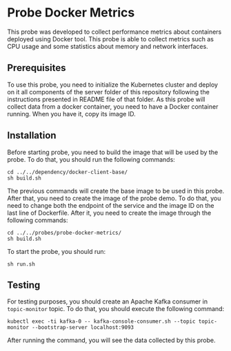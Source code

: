 
# Probe Docker Metrics
This probe was developed to collect performance metrics about containers deployed using Docker tool. This probe is able to collect metrics such as CPU usage and some statistics about memory and network interfaces.

## Prerequisites
To use this probe, you need to initialize the Kubernetes cluster and deploy on it all components of the server folder of this repository following the instructions presented in README file of that folder.
As this probe will collect data from a docker container, you need to have a Docker container running. When you have it, copy its image ID.

## Installation
Before starting probe, you need to build the image that will be used by the probe. To do that, you should run the following commands:

```
cd ../../dependency/docker-client-base/
sh build.sh
```

The previous commands will create the base image to be used in this probe. After that, you need to create the image of the probe demo. 
To do that, you need to change both the endpoint of the service and the image ID on the last line of Dockerfile. After it, you need to create the image through the following commands:

```
cd ../../probes/probe-docker-metrics/
sh build.sh
```

To start the probe, you should run:
```
sh run.sh
```

## Testing
For testing purposes, you should create an Apache Kafka consumer in `topic-monitor` topic. To do that, you should execute the following command:
```
kubectl exec -ti kafka-0 -- kafka-console-consumer.sh --topic topic-monitor --bootstrap-server localhost:9093
```
After running the command, you will see the data collected by this probe.
